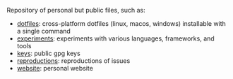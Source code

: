 Repository of personal but public files, such as:

- [dotfiles](./dotfiles): cross-platform dotfiles (linux, macos, windows) installable with a single command
- [experiments](./experiments): experiments with various languages, frameworks, and tools
- [keys](./keys): public gpg keys
- [reproductions](./reproductions): reproductions of issues
- [website](./website): personal website

